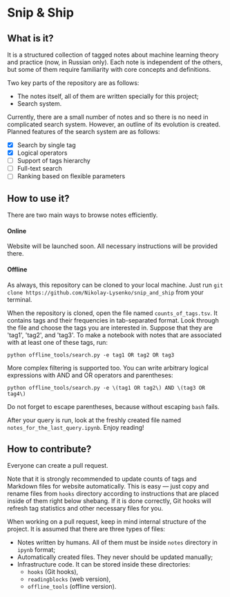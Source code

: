# Snip & Ship

## What is it?

It is a structured collection of tagged notes about machine learning theory and practice (now, in Russian only). Each note is independent of the others, but some of them require familiarity with core concepts and definitions.

Two key parts of the repository are as follows:
* The notes itself, all of them are written specially for this project;
* Search system.

Currently, there are a small number of notes and so there is no need in complicated search system. However, an outline of its evolution is created. Planned features of the search system are as follows:
- [x] Search by single tag
- [x] Logical operators
- [ ] Support of tags hierarchy
- [ ] Full-text search
- [ ] Ranking based on flexible parameters

## How to use it?

There are two main ways to browse notes efficiently.

#### Online

Website will be launched soon. All necessary instructions will be provided there.

#### Offline

As always, this repository can be cloned to your local machine. Just run `git clone https://github.com/Nikolay-Lysenko/snip_and_ship` from your terminal.

When the repository is cloned, open the file named `counts_of_tags.tsv`. It contains tags and their frequencies in tab-separated format. Look through the file and choose the tags you are interested in. Suppose that they are 'tag1', 'tag2', and 'tag3'. To make a notebook with notes that are associated with at least one of these tags, run:

```
python offline_tools/search.py -e tag1 OR tag2 OR tag3
```

More complex filtering is supported too. You can write arbitrary logical expressions with AND and OR operators and parentheses:
```
python offline_tools/search.py -e \(tag1 OR tag2\) AND \(tag3 OR tag4\)
```
Do not forget to escape parentheses, because without escaping `bash` fails.

After your query is run, look at the freshly created file named `notes_for_the_last_query.ipynb`. Enjoy reading!

## How to contribute?

Everyone can create a pull request.

Note that it is strongly recommended to update counts of tags and Markdown files for website automatically. This is easy — just copy and rename files from `hooks` directory according to instructions that are placed inside of them right below shebang. If it is done correctly, Git hooks will refresh tag statistics and other necessary files for you.

When working on a pull request, keep in mind internal structure of the project. It is assumed that there are three types of files:
* Notes written by humans. All of them must be inside `notes` directory in `ipynb` format;
* Automatically created files. They never should be updated manually;
* Infrastructure code. It can be stored inside these directories:
    - `hooks` (Git hooks),
    - `readingblocks` (web version),
    - `offline_tools` (offline version).
